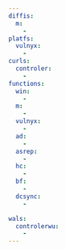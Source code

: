 ```yaml
---
diffis:
  m:
    -
platfs:
  vulnyx:
    -
curls:
  controler:
    -
functions:
  win:
    -
  m:
    -
  vulnyx:
    -
  ad:
    -
  asrep:
    -
  hc:
    -
  bf:
    -
  dcsync:
    -

wals:
  controlerwu:
    -
---
```

